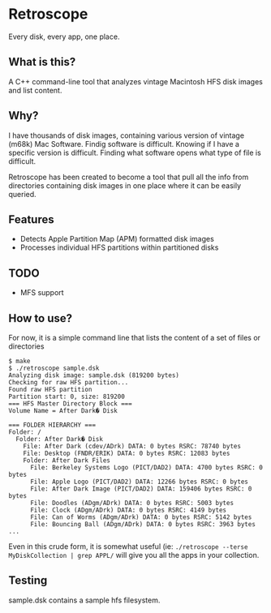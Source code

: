 # Retroscope

Every disk, every app, one place.

## What is this?

A C++ command-line tool that analyzes vintage Macintosh HFS disk images and list content.

## Why?

I have thousands of disk images, containing various version of vintage (m68k) Mac Software. Findig software is difficult. Knowing if I have a specific version is difficult. Finding what software opens what type of file is difficult.

Retroscope has been created to become a tool that pull all the info from directories containing disk images in one place where it can be easily queried.

## Features

- Detects Apple Partition Map (APM) formatted disk images
- Processes individual HFS partitions within partitioned disks

## TODO

* MFS support

## How to use?

For now, it is a simple command line that lists the content of a set of files or directories

```
$ make
$ ./retroscope sample.dsk
Analyzing disk image: sample.dsk (819200 bytes)
Checking for raw HFS partition...
Found raw HFS partition
Partition start: 0, size: 819200
=== HFS Master Directory Block ===
Volume Name = After Dark� Disk

=== FOLDER HIERARCHY ===
Folder: /
  Folder: After Dark� Disk
    File: After Dark (cdev/ADrk) DATA: 0 bytes RSRC: 78740 bytes
    File: Desktop (FNDR/ERIK) DATA: 0 bytes RSRC: 12083 bytes
    Folder: After Dark Files
      File: Berkeley Systems Logo (PICT/DAD2) DATA: 4700 bytes RSRC: 0 bytes
      File: Apple Logo (PICT/DAD2) DATA: 12266 bytes RSRC: 0 bytes
      File: After Dark Image (PICT/DAD2) DATA: 159406 bytes RSRC: 0 bytes
      File: Doodles (ADgm/ADrk) DATA: 0 bytes RSRC: 5003 bytes
      File: Clock (ADgm/ADrk) DATA: 0 bytes RSRC: 4149 bytes
      File: Can of Worms (ADgm/ADrk) DATA: 0 bytes RSRC: 5142 bytes
      File: Bouncing Ball (ADgm/ADrk) DATA: 0 bytes RSRC: 3963 bytes
...
```

Even in this crude form, it is somewhat useful (ie: ```./retroscope --terse MyDiskCollection | grep APPL/``` will give you all the apps in your collection.

## Testing

sample.dsk contains a sample hfs filesystem.

